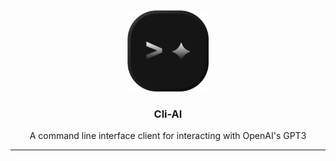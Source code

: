 <div align="center">
   <img src=".github/assets/images/logo.png" height="130px" alt="grind.xyz">

   <h3>Cli-AI</h3>
   <p align="center">
   A command line interface client for interacting with OpenAI's GPT3
   </p>
   

</div>

---
 
<br>

